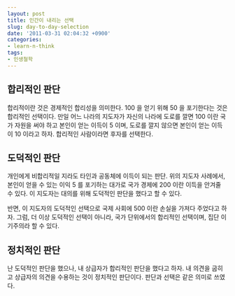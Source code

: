 ```yaml
---
layout: post
title: 인간이 내리는 선택
slug: day-to-day-selection
date: '2011-03-31 02:04:32 +0900'
categories:
- learn-n-think
tags:
- 인생철학
---
```


## 합리적인 판단

합리적이란 것은 경제적인 합리성을 의미한다. 100 을 얻기 위해 50 을 포기한다는 것은 합리적인 선택이다. 만일 어느 나라의 지도자가 자신의 나라에 도로를 깔면 100 이란 국가 자원을 써야 하고 본인이 얻는 이득이 5 이며, 도로를 깔지 않으면 본인이 얻는 이득이 10 이라고 하자. 합리적인 사람이라면 후자를 선택한다.

## 도덕적인 판단

개인에게 비합리적일 지라도 타인과 공동체에 이득이 되는 판단. 위의 지도자 사례에서, 본인이 얻을 수 있는 이익 5 를 포기하는 대가로 국가 경제에 200 이란 이득을 안겨줄 수 있다. 이 지도자는 대의를 위해 도덕적인 판단을 했다고 할 수 있다.

반면, 이 지도자의 도덕적인 선택으로 국제 사회에 500 이란 손실을 가져다 주었다고 하자. 그럼, 더 이상 도덕적인 선택이 아니라, 국가 단위에서의 합리적인 선택이며, 집단 이기주의라 할 수 있다.

## 정치적인 판단

난 도덕적인 판단을 했으나, 내 상급자가 합리적인 판단을 했다고 하자. 내 의견을 굽히고 상급자의 의견을 수용하는 것이 정치적인 판단이다. 판단과 선택은 같은 의미로 쓰였다.
